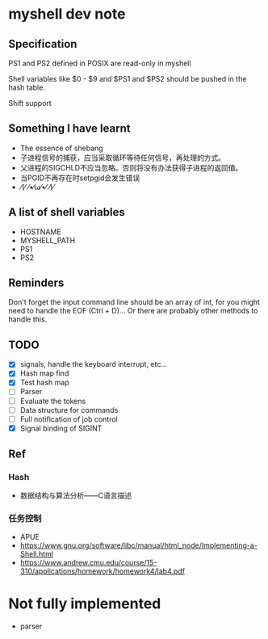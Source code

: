 # myshell dev note

## Specification

PS1 and PS2 defined in POSIX are read-only in myshell

Shell variables like $0 - $9 and $PS1 and $PS2 should be pushed in the hash
table.

Shift support

## Something I have learnt

- The essence of shebang
- 子进程信号的捕获，应当采取循环等待任何信号，再处理的方式。
- 父进程的SIGCHLD不应当忽略。否则将没有办法获得子进程的返回值。
- 当PGID不再存在时setpgid会发生错误
- ⁄(⁄ ⁄•⁄ω⁄•⁄ ⁄)⁄

## A list of shell variables

- HOSTNAME
- MYSHELL_PATH
- PS1
- PS2

## Reminders

Don't forget the input command line should be an array of int, for you might
need to handle the EOF (Ctrl + D)... Or there are probably other methods to
handle this.

## TODO

- [x] signals, handle the keyboard interrupt, etc...
- [x] Hash map find
- [x] Test hash map
- [ ] Parser
- [ ] Evaluate the tokens
- [ ] Data structure for commands
- [ ] Full notification of job control
- [x] Signal binding of SIGINT

## Ref

### Hash

- 数据结构与算法分析——C语言描述

### 任务控制

- APUE
- https://www.gnu.org/software/libc/manual/html_node/Implementing-a-Shell.html
- https://www.andrew.cmu.edu/course/15-310/applications/homework/homework4/lab4.pdf

# Not fully implemented

- parser